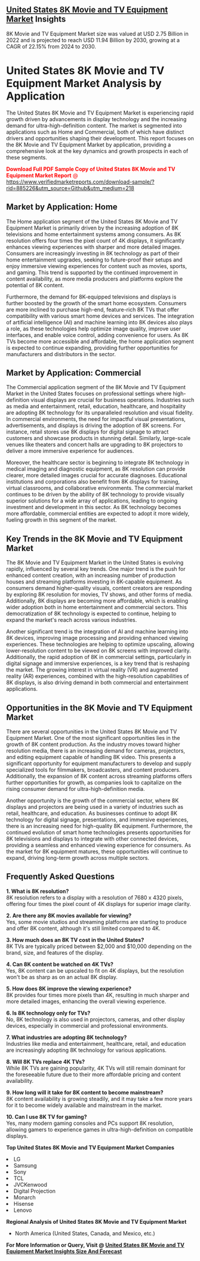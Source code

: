 <h2><a href="https://www.verifiedmarketreports.com/download-sample/?rid=885226&amp;utm_source=Github&amp;utm_medium=218" target="_blank">United States 8K Movie and TV Equipment Market</a> Insights</h2><p>8K Movie and TV Equipment Market size was valued at USD 2.75 Billion in 2022 and is projected to reach USD 11.94 Billion by 2030, growing at a CAGR of 22.15% from 2024 to 2030.</p><p><h1>United States 8K Movie and TV Equipment Market Analysis by Application</h1> <p>The United States 8K Movie and TV Equipment Market is experiencing rapid growth driven by advancements in display technology and the increasing demand for ultra-high-definition content. The market is segmented into applications such as Home and Commercial, both of which have distinct drivers and opportunities shaping their development. This report focuses on the 8K Movie and TV Equipment Market by application, providing a comprehensive look at the key dynamics and growth prospects in each of these segments. <p><span class=""><span style="color: #ff0000;"><strong>Download Full PDF Sample Copy of United States 8K Movie and TV Equipment Market Report</strong> @ </span><a href="https://www.verifiedmarketreports.com/download-sample/?rid=885226&amp;utm_source=Github&amp;utm_medium=218" target="_blank">https://www.verifiedmarketreports.com/download-sample/?rid=885226&amp;utm_source=Github&amp;utm_medium=218</a></span></p></p> <h2>Market by Application: Home</h2> <p>The Home application segment of the United States 8K Movie and TV Equipment Market is primarily driven by the increasing adoption of 8K televisions and home entertainment systems among consumers. As 8K resolution offers four times the pixel count of 4K displays, it significantly enhances viewing experiences with sharper and more detailed images. Consumers are increasingly investing in 8K technology as part of their home entertainment upgrades, seeking to future-proof their setups and enjoy immersive viewing experiences for content such as movies, sports, and gaming. This trend is supported by the continued improvement in content availability, as more media producers and platforms explore the potential of 8K content. <p>Furthermore, the demand for 8K-equipped televisions and displays is further boosted by the growth of the smart home ecosystem. Consumers are more inclined to purchase high-end, feature-rich 8K TVs that offer compatibility with various smart home devices and services. The integration of artificial intelligence (AI) and machine learning into 8K devices also plays a role, as these technologies help optimize image quality, improve user interfaces, and enable voice control, adding convenience for users. As 8K TVs become more accessible and affordable, the home application segment is expected to continue expanding, providing further opportunities for manufacturers and distributors in the sector.</p> <h2>Market by Application: Commercial</h2> <p>The Commercial application segment of the 8K Movie and TV Equipment Market in the United States focuses on professional settings where high-definition visual displays are crucial for business operations. Industries such as media and entertainment, retail, education, healthcare, and hospitality are adopting 8K technology for its unparalleled resolution and visual fidelity. In commercial environments, the need for impactful visual presentations, advertisements, and displays is driving the adoption of 8K screens. For instance, retail stores use 8K displays for digital signage to attract customers and showcase products in stunning detail. Similarly, large-scale venues like theaters and concert halls are upgrading to 8K projectors to deliver a more immersive experience for audiences. <p>Moreover, the healthcare sector is beginning to integrate 8K technology in medical imaging and diagnostic equipment, as 8K resolution can provide clearer, more detailed images crucial for accurate diagnoses. Educational institutions and corporations also benefit from 8K displays for training, virtual classrooms, and collaborative environments. The commercial market continues to be driven by the ability of 8K technology to provide visually superior solutions for a wide array of applications, leading to ongoing investment and development in this sector. As 8K technology becomes more affordable, commercial entities are expected to adopt it more widely, fueling growth in this segment of the market.</p> <h2>Key Trends in the 8K Movie and TV Equipment Market</h2> <p>The 8K Movie and TV Equipment Market in the United States is evolving rapidly, influenced by several key trends. One major trend is the push for enhanced content creation, with an increasing number of production houses and streaming platforms investing in 8K-capable equipment. As consumers demand higher-quality visuals, content creators are responding by exploring 8K resolution for movies, TV shows, and other forms of media. Additionally, 8K displays are becoming more affordable, which is enabling wider adoption both in home entertainment and commercial sectors. This democratization of 8K technology is expected to continue, helping to expand the market's reach across various industries. <p>Another significant trend is the integration of AI and machine learning into 8K devices, improving image processing and providing enhanced viewing experiences. These technologies are helping to optimize upscaling, allowing lower-resolution content to be viewed on 8K screens with improved clarity. Additionally, the rapid adoption of 8K in commercial settings, particularly in digital signage and immersive experiences, is a key trend that is reshaping the market. The growing interest in virtual reality (VR) and augmented reality (AR) experiences, combined with the high-resolution capabilities of 8K displays, is also driving demand in both commercial and entertainment applications.</p> <h2>Opportunities in the 8K Movie and TV Equipment Market</h2> <p>There are several opportunities in the United States 8K Movie and TV Equipment Market. One of the most significant opportunities lies in the growth of 8K content production. As the industry moves toward higher resolution media, there is an increasing demand for cameras, projectors, and editing equipment capable of handling 8K video. This presents a significant opportunity for equipment manufacturers to develop and supply specialized tools for filmmakers, broadcasters, and content producers. Additionally, the expansion of 8K content across streaming platforms offers further opportunities for growth, as companies look to capitalize on the rising consumer demand for ultra-high-definition media.</p> <p>Another opportunity is the growth of the commercial sector, where 8K displays and projectors are being used in a variety of industries such as retail, healthcare, and education. As businesses continue to adopt 8K technology for digital signage, presentations, and immersive experiences, there is an increasing need for high-quality 8K equipment. Furthermore, the continued evolution of smart home technologies presents opportunities for 8K televisions and displays to integrate with other connected devices, providing a seamless and enhanced viewing experience for consumers. As the market for 8K equipment matures, these opportunities will continue to expand, driving long-term growth across multiple sectors.</p> <h2>Frequently Asked Questions</h2> <p><b>1. What is 8K resolution?</b><br>8K resolution refers to a display with a resolution of 7680 x 4320 pixels, offering four times the pixel count of 4K displays for superior image clarity.</p> <p><b>2. Are there any 8K movies available for viewing?</b><br>Yes, some movie studios and streaming platforms are starting to produce and offer 8K content, although it's still limited compared to 4K.</p> <p><b>3. How much does an 8K TV cost in the United States?</b><br>8K TVs are typically priced between $2,000 and $10,000 depending on the brand, size, and features of the display.</p> <p><b>4. Can 8K content be watched on 4K TVs?</b><br>Yes, 8K content can be upscaled to fit on 4K displays, but the resolution won't be as sharp as on an actual 8K display.</p> <p><b>5. How does 8K improve the viewing experience?</b><br>8K provides four times more pixels than 4K, resulting in much sharper and more detailed images, enhancing the overall viewing experience.</p> <p><b>6. Is 8K technology only for TVs?</b><br>No, 8K technology is also used in projectors, cameras, and other display devices, especially in commercial and professional environments.</p> <p><b>7. What industries are adopting 8K technology?</b><br>Industries like media and entertainment, healthcare, retail, and education are increasingly adopting 8K technology for various applications.</p> <p><b>8. Will 8K TVs replace 4K TVs?</b><br>While 8K TVs are gaining popularity, 4K TVs will still remain dominant for the foreseeable future due to their more affordable pricing and content availability.</p> <p><b>9. How long will it take for 8K content to become mainstream?</b><br>8K content availability is growing steadily, and it may take a few more years for it to become widely available and mainstream in the market.</p> <p><b>10. Can I use 8K TV for gaming?</b><br>Yes, many modern gaming consoles and PCs support 8K resolution, allowing gamers to experience games in ultra-high-definition on compatible displays.</p> </p><p><strong>Top United States 8K Movie and TV Equipment Market Companies</strong></p><div data-test-id=""><p><li>LG</li><li> Samsung</li><li> Sony</li><li> TCL</li><li> JVCKenwood</li><li> Digital Projection</li><li> Monarch</li><li> Hisense</li><li> Lenovo</li></p><div><strong>Regional Analysis of&nbsp;United States 8K Movie and TV Equipment Market</strong></div><ul><li dir="ltr"><p dir="ltr">North America&nbsp;(United States, Canada, and Mexico, etc.)</p></li></ul><p><strong>For More Information or Query, Visit @&nbsp;</strong><strong><a href="https://www.verifiedmarketreports.com/product/8k-movie-and-tv-equipment-market/?utm_source=Github&amp;utm_medium=218" target="_blank">United States 8K Movie and TV Equipment Market Insights Size And Forecast</a></strong></p></div>

